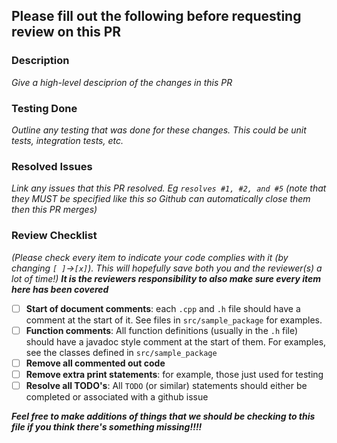 <!---
This file outlines a list of common things that should be addressed when opening a PR. It's built from previous issues we've seen in a lot of pull requests. If you notice something that's being noted in a lot of PR's, it should probably be added here to help save people time in the future.
-->

## Please fill out the following before requesting review on this PR

### Description
*Give a high-level desciprion of the changes in this PR*

### Testing Done
*Outline any testing that was done for these changes. This could be unit tests, integration tests, etc.*

### Resolved Issues
*Link any issues that this PR resolved. Eg `resolves #1, #2, and #5` (note that they MUST be specified like this so Github can automatically close them then this PR merges)*

### Review Checklist
*(Please check every item to indicate your code complies with it (by changing `[ ]`->`[x]`). This will hopefully save both you and the reviewer(s) a lot of time!)*
***It is the reviewers responsibility to also make sure every item here has been covered***
- [ ] **Start of document comments**: each `.cpp` and `.h` file should have a comment at the start of it. See files in `src/sample_package` for examples.
- [ ] **Function comments**: All function definitions (usually in the `.h` file) should have a javadoc style comment at the start of them. For examples, see the classes defined in `src/sample_package`
- [ ] **Remove all commented out code**
- [ ] **Remove extra print statements**: for example, those just used for testing
- [ ] **Resolve all TODO's**: All `TODO` (or similar) statements should either be completed or associated with a github issue

***Feel free to make additions of things that we should be checking to this file if you think there's something missing!!!!***


